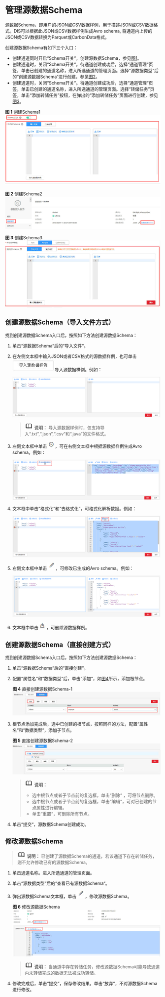# 管理源数据Schema<a name="dgc_01_0207"></a>

源数据Schema，即用户的JSON或CSV数据样例，用于描述JSON或CSV数据格式。DIS可以根据此JSON或CSV数据样例生成Avro schema, 将通道内上传的JSON或CSV数据转换为Parquet或CarbonData格式。

创建源数据Schema有如下三个入口：

-   创建通道同时开启“Schema开关“，创建源数据Schema，参见[图1](#zh-cn_topic_0129708042_fig964297111513)。
-   创建通道时，关闭“Schema开关“。待通道创建成功后，选择“通道管理“页签，单击已创建的通道名称，进入所选通道的管理页面。选择“源数据类型“后的“创建源数据Schema“进行创建，参见[图2](#zh-cn_topic_0129708042_fig18385205720298)。
-   创建通道时，关闭“Schema开关“。待通道创建成功后，选择“通道管理“页签，单击已创建的通道名称，进入所选通道的管理页面。选择“转储任务”页签，单击“添加转储任务”按钮，在弹出的“添加转储任务”页面进行创建，参见[图3](#zh-cn_topic_0129708042_fig433835416203)。

**图 1**  创建Schema1<a name="zh-cn_topic_0129708042_fig964297111513"></a>  
![](figures/创建Schema1.jpg "创建Schema1")

**图 2**  创建Schema2<a name="zh-cn_topic_0129708042_fig18385205720298"></a>  
![](figures/创建Schema2.jpg "创建Schema2")

**图 3**  创建Schema3<a name="zh-cn_topic_0129708042_fig433835416203"></a>  
![](figures/创建Schema3.jpg "创建Schema3")

## 创建源数据Schema（导入文件方式）<a name="zh-cn_topic_0129708042_section17834175323018"></a>

找到创建源数据Schema入口后，按照如下方法创建源数据Schema：

1.  单击“源数据Schema“后的“导入文件“。
2.  在左侧文本框中输入JSON或者CSV格式的源数据样例，也可单击![](figures/导入源数据样例.jpg)导入源数据样例。例如：

    ![](figures/zh-cn_image_0000001162256839.png)

    >![](public_sys-resources/icon-note.gif) **说明：** 
    >导入源数据样例时，仅支持导入“.txt”,“.json”,“.csv”和“.java”的文件格式。

3.  左侧文本框中单击![](figures/生产schema.jpg)，可在右侧文本框中根据源数据样例生成Avro schema。例如：

    ![](figures/zh-cn_image_0000001162259131.png)

4.  文本框中单击“格式化“和“去格式化“，可格式化解析数据。例如：

    ![](figures/zh-cn_image_0000001162259459.png)

5.  右侧文本框中单击![](figures/修改源数据样例.jpg)，可修改已生成的Avro schema。例如：

    ![](figures/zh-cn_image_0000001115699858.png)

6.  文本框中单击![](figures/删除源数据样例.jpg)，可删除源数据样例。

## 创建源数据Schema（直接创建方式）<a name="zh-cn_topic_0129708042_section17241135353317"></a>

找到创建源数据Schema入口后，按照如下方法创建源数据Schema：

1.  单击“源数据Schema“后的“直接创建“。
2.  配置“属性名“和“数据类型“后，单击“添加“，如[图4](#zh-cn_topic_0129708042_fig66823597115)所示，添加根节点。

    **图 4**  直接创建源数据Schema-1<a name="zh-cn_topic_0129708042_fig66823597115"></a>  
    ![](figures/直接创建源数据Schema-1.jpg "直接创建源数据Schema-1")

3.  根节点添加完成后，选中已创建的根节点，按照同样的方法，配置“属性名“和“数据类型“，添加子节点。

    **图 5**  直接创建源数据Schema-2<a name="zh-cn_topic_0129708042_fig1131011101120"></a>  
    ![](figures/直接创建源数据Schema-2.jpg "直接创建源数据Schema-2")

    >![](public_sys-resources/icon-note.gif) **说明：** 
    >-   选中根节点或者子节点前的复选框，单击“删除“  ，可将节点删除。
    >-   选中根节点或者子节点前的复选框，单击“编辑“，可对已创建的节点属性进行编辑。
    >-   单击“重置“，可删除所有节点。

4.  单击“提交“，源数据Schema创建成功。

## 修改源数据Schema<a name="zh-cn_topic_0129708042_section14917145219396"></a>

>![](public_sys-resources/icon-note.gif) **说明：** 
>已创建了源数据Schema的通道，若该通道下存在转储任务，则不允许修改已有的源数据Schema。

1.  单击通道名称。进入所选通道的管理页面。
2.  单击“源数据类型“后的“查看已有源数据Schema“。
3.  弹出源数据Schema文本框，单击![](figures/修改源数据样例.jpg)，修改源数据Schema。

    **图 6**  修改源数据Schema<a name="zh-cn_topic_0129708042_fig163024611613"></a>  
    ![](figures/修改源数据Schema.jpg "修改源数据Schema")

    >![](public_sys-resources/icon-note.gif) **说明：** 
    >当通道中存在转储任务，修改源数据Schema可能导致通道内未转储完成的数据无法被成功转储。

4.  修改完成后，单击“提交“，保存修改结果。单击“放弃“，不对源数据Schema进行修改。

